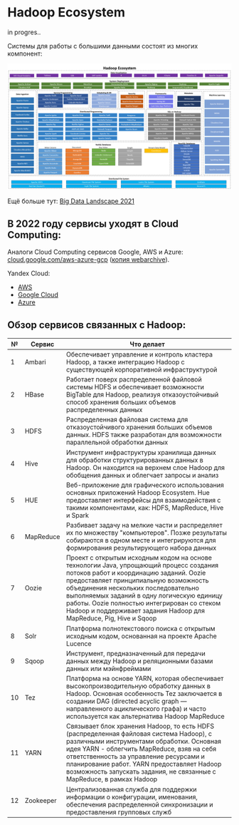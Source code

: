 # Hadoop Ecosystem

in progres..

Системы для работы с большими данными состоят из многих компонент:

<img width="1000" alt="image" src="pic/hadoop-ecosystem.png">

Ещё больше тут: [Big Data Landscape 2021](https://cloud.mail.ru/public/xqZH/yE4cb94e1)

## В 2022 году сервисы уходят в Cloud Computing:

Аналоги Cloud Computing сервисов Google, AWS и Azure: [cloud.google.com/aws-azure-gcp](https://cloud.google.com/free/docs/aws-azure-gcp-service-comparison) ([копия webarchive](https://web.archive.org/web/20221005003812/https://cloud.google.com/free/docs/aws-azure-gcp-service-comparison)).

Yandex Cloud:
- [AWS](https://cloud.yandex.com/en/docs/overview/platform-comparison/aws)
- [Google Cloud](https://cloud.yandex.com/en/docs/overview/platform-comparison/gcp)
- [Azure](https://cloud.yandex.com/en/docs/overview/platform-comparison/azure)

## Обзор сервисов связанных с Hadoop:

№  | Сервис    | Что делает
---|-----------|--------------------
1  | Ambari	   | Обеспечивает управление и контроль кластера Hadoop, а также интеграцию Hadoop с существующей корпоративной инфраструктурой
2  | HBase	   | Работает поверх распределенной файловой системы HDFS и обеспечивает возможности BigTable для Hadoop, реализуя отказоустойчивый способ хранения больших объемов распределенных данных
3  | HDFS	     | Распределенная файловая система для отказоустойчивого хранения больших объемов данных. HDFS также разработан для возможности параллельной обработки данных
4	 | Hive	     | Инструмент инфраструктуры хранилища данных для обработки структурированных данных в Hadoop. Он находится на верхнем слое Hadoop для обобщения данных и облегчает запросы и анализ
5	 | HUE	     | Веб-приложение для графического использования основных приложений Hadoop Ecosystem. Hue предоставляет интерфейсы для взаимодействия с такими компонентами, как: HDFS, MapReduce, Hive и Spark
6	 | MapReduce | Разбивает задачу на мелкие части и распределяет их по множеству "компьютеров". Позже результаты собираются в одном месте и интегрируются для формирования результирующего набора данных
7	 | Oozie	   | Проект с открытым исходным кодом на основе технологии Java, упрощающий процесс создания потоков работ и координацию заданий. Oozie предоставляет принципиальную возможность объединения нескольких последовательно выполняемых заданий в одну логическую единицу работы. Oozie полностью интегрирован со стеком Hadoop и поддерживает задания Hadoop для MapReduce, Pig, Hive и Sqoop
8	 | Solr	     | Платформа полнотекстового поиска с открытым исходным кодом, основанная на проекте Apache Lucence
9  | Sqoop	   | Инструмент, предназначенный для передачи данных между Hadoop и реляционными базами данных или мэйнфреймами
10 | Tez	     | Платформа на основе YARN, которая обеспечивает высокопроизводительную обработку данных в Hadoop. Основная особенность Tez заключается в создании DAG (directed acyclic graph — направленного ациклического графа) и часто используется как альтернатива Hadoop MapReduce
11 | YARN	     | Связывает блок хранения Hadoop, то есть HDFS (распределенная файловая система Hadoop), с различными инструментами обработки. Основная идея YARN - облегчить MapReduce, взяв на себя ответственность за управление ресурсами и планирование работ. YARN предоставляет Hadoop возможность запускать задания, не связанные с MapReduce, в рамках Hadoop
12 | Zookeeper | Централизованная служба для поддержки информации о конфигурации, именования, обеспечения распределенной синхронизации и предоставления групповых служб
